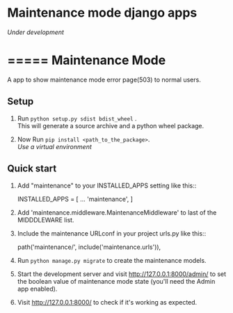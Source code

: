 # Maintenance mode django apps
*Under development*


=====
Maintenance Mode    
=====

A app to show maintenance mode error page(503) to normal users.

Setup
-----------

1.  Run `python setup.py sdist bdist_wheel` .<br>
    This will generate a source archive and a python wheel package.

2.  Now Run `pip install <path_to_the_package>`.<br>
    *Use a virtual environment*


Quick start
-----------

1. Add "maintenance" to your INSTALLED_APPS setting like this::

    INSTALLED_APPS = [
        ...
        'maintenance',
    ]
2.  Add 'maintenance.middleware.MaintenanceMiddleware' to last of the MIDDDLEWARE list.

3. Include the maintenance URLconf in your project urls.py like this::

    path('maintenance/', include('maintenance.urls')),

4. Run `python manage.py migrate` to create the maintenance models.

5. Start the development server and visit http://127.0.0.1:8000/admin/
   to set the boolean value of maintenance mode state (you'll need the Admin app enabled).

6. Visit http://127.0.0.1:8000/ to check if it's working as expected.